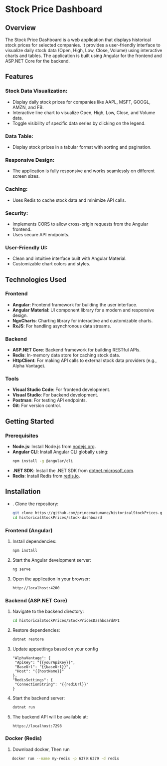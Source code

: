 # Stock Price Dashboard

## Overview

The Stock Price Dashboard is a web application that displays historical stock prices for selected companies. It provides a user-friendly interface to visualize daily stock data (Open, High, Low, Close, Volume) using interactive charts and tables. The application is built using Angular for the frontend and ASP.NET Core for the backend.

## Features

### Stock Data Visualization:

- Display daily stock prices for companies like AAPL, MSFT, GOOGL, AMZN, and FB.
- Interactive line chart to visualize Open, High, Low, Close, and Volume data.
- Toggle visibility of specific data series by clicking on the legend.

### Data Table:

- Display stock prices in a tabular format with sorting and pagination.

### Responsive Design:

- The application is fully responsive and works seamlessly on different screen sizes.

### Caching:

- Uses Redis to cache stock data and minimize API calls.

### Security:

- Implements CORS to allow cross-origin requests from the Angular frontend.
- Uses secure API endpoints.

### User-Friendly UI:

- Clean and intuitive interface built with Angular Material.
- Customizable chart colors and styles.

## Technologies Used

### Frontend

- **Angular**: Frontend framework for building the user interface.
- **Angular Material**: UI component library for a modern and responsive design.
- **NgxCharts**: Charting library for interactive and customizable charts.
- **RxJS**: For handling asynchronous data streams.

### Backend

- **ASP.NET Core**: Backend framework for building RESTful APIs.
- **Redis**: In-memory data store for caching stock data.
- **HttpClient**: For making API calls to external stock data providers (e.g., Alpha Vantage).

### Tools

- **Visual Studio Code**: For frontend development.
- **Visual Studio**: For backend development.
- **Postman**: For testing API endpoints.
- **Git**: For version control.

## Getting Started

### Prerequisites

- **Node.js**: Install Node.js from [nodejs.org](https://nodejs.org/).
- **Angular CLI**: Install Angular CLI globally using:
  ```bash
  npm install -g @angular/cli
  ```
- **.NET SDK**: Install the .NET SDK from [dotnet.microsoft.com](https://dotnet.microsoft.com/).
- **Redis**: Install Redis from [redis.io](https://redis.io/).

## Installation

- . Clone the repository:
  ```bash
  git clone https://github.com/princematumane/historicalStockPrices.git
  cd historicalStockPrices/stock-dashboard
  ```

### Frontend (Angular)

1. Install dependencies:
   ```bash
   npm install
   ```
2. Start the Angular development server:
   ```bash
   ng serve
   ```
3. Open the application in your browser:
   ```
   http://localhost:4200
   ```

### Backend (ASP.NET Core)

1. Navigate to the backend directory:
   ```bash
   cd historicalStockPrices/StockPricesDashboardAPI
   ```
2. Restore dependencies:
   ```bash
   dotnet restore
   ```
3. Update appsettings based on your config
   ```
   "AlphaVantage": {
    "ApiKey": "{{yourApiKey}}",
    "BaseUrl": "{{baseUrl}}",
    "Host": "{{hostName}}"
   },
   "RedisSettings": {
    "ConnectionString": "{{rediUrl}}"
   }
   ```
4. Start the backend server:
   ```bash
   dotnet run
   ```
5. The backend API will be available at:
   ```
   https://localhost:7298
   ```

### Docker (Redis)

1. Download docker, Then run

```bash
   docker run --name my-redis -p 6379:6379 -d redis
```

